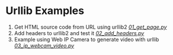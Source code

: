 # Urllib Examples

1. Get HTML source code from URL using urllib2 *[01_get_page.py](01_get_page.py)*
2. Add headers to urllib2 and test it *[02_add_headers.py](02_add_headers.py)*
3. Example using Web IP Camera to generate video with urllib *[03_ip_webcam_video.py](03_ip_webcam_video.py)*